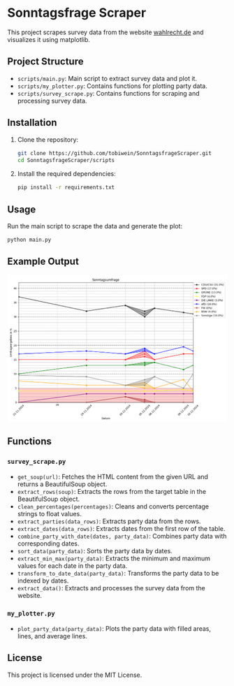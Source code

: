 # Sonntagsfrage Scraper

This project scrapes survey data from the website [wahlrecht.de](https://www.wahlrecht.de/umfragen/) and visualizes it using matplotlib.

## Project Structure

- `scripts/main.py`: Main script to extract survey data and plot it.
- `scripts/my_plotter.py`: Contains functions for plotting party data.
- `scripts/survey_scrape.py`: Contains functions for scraping and processing survey data.

## Installation

1. Clone the repository:
    ```sh
    git clone https://github.com/tobiwein/SonntagsfrageScraper.git
    cd SonntagsfrageScraper/scripts
    ```

2. Install the required dependencies:
    ```sh
    pip install -r requirements.txt
    ```

## Usage

Run the main script to scrape the data and generate the plot:
```sh
python main.py
```

## Example Output

![Example Output](images/readme_example_output.png)

## Functions

### `survey_scrape.py`

- `get_soup(url)`: Fetches the HTML content from the given URL and returns a BeautifulSoup object.
- `extract_rows(soup)`: Extracts the rows from the target table in the BeautifulSoup object.
- `clean_percentages(percentages)`: Cleans and converts percentage strings to float values.
- `extract_parties(data_rows)`: Extracts party data from the rows.
- `extract_dates(data_rows)`: Extracts dates from the first row of the table.
- `combine_party_with_date(dates, party_data)`: Combines party data with corresponding dates.
- `sort_data(party_data)`: Sorts the party data by dates.
- `extract_min_max(party_data)`: Extracts the minimum and maximum values for each date in the party data.
- `transform_to_date_data(party_data)`: Transforms the party data to be indexed by dates.
- `extract_data()`: Extracts and processes the survey data from the website.

### `my_plotter.py`

- `plot_party_data(party_data)`: Plots the party data with filled areas, lines, and average lines.

## License

This project is licensed under the MIT License.
